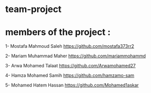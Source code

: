# team-project






# members of the project :


1- Mostafa Mahmoud Saleh
https://github.com/mostafa373rr2

2- Mariam Muhammad Maher
https://github.com/mariammohammd

3- Arwa Mohamed Talaat
https://github.com/Arwamohamed27

4- Hamza Mohamed Samih
https://github.com/hamzamo-sam

5- Mohamed Hatem Hassan
https://github.com/Mohamed1askar
